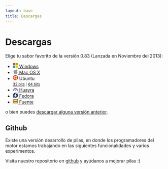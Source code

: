 ```yaml
---
layout: base 
title: Descargas
---
```


# Descargas

Elige tu sabor favorito de la versión 0.83 (Lanzada en Noviembre del 2013):

<ul id='descargas'>
 <li><a href='d_windows.html'><img width=16 height=16 src='images/windows.png'> Windows</a></li>
 <li><a href='d_mac.html'><img width=16 height=16 src='images/platform_mac.png'> Mac OS X</a></li>
 <li><img width=16 height=16 src='images/ico-ubuntu.png'/> Ubuntu <br>
    <small style='color: gray'><a href='d_ubuntu_32.html'>32 bits</a> | <a href='d_ubuntu_64.html'>64 bits</a></small>

  </li>



 <li><a href='http://huayra.conectarigualdad.gob.ar/'><img width=16 height=16 src='images/huayra.png'> Huayra</a></li>
 <li><a href='http://morpheusv.fedorapeople.org/pilas/0.80-5/pilas-0.80-5.fc18.src.rpm'><img width=16 height=16 src='images/fedora.png'> Fedora</a></li>
 <li><a href='d_codigo.html'><img width=16 height=16 src='images/menu_pack.gif'> Fuente</a></li>
</ul>

o bien puedes <a href='d_anteriores.html'>descargar alguna versión anterior</a>.


## Github

Existe una versión desarrollo de pilas, en donde los programadores del
motor estamos trabajando en las siguientes funcionalidades y varios experimentos.

Visita
nuestro repositorio en <a href='https://github.com/hugoruscitti/pilas'>github</a> y ayúdanos
a mejorar pilas :)

